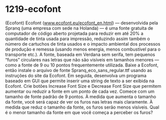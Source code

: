 # 1219-ecofont
(Ecofont) Ecofont (www.ecofont.eu/ecofont_en.html) — desenvolvida pela Spranq (uma empresa com sede na Holanda) — é
uma fonte gratuita de computador de código aberto projetada para reduzir em até 20% a quantidade de tinta usada para impressão, reduzindo assim também o número de cartuchos de tinta usados e o impacto ambiental dos processos de produção e remessa (usando menos
energia, menos combustível para o transporte etc.). A fonte, baseada em Verdana sem serifa, tem pequenos “furos” circulares nas letras
que não são visíveis em tamanhos menores — como a fonte de 9 ou 10 pontos frequentemente utilizada. Baixe a Ecofont, então instale
o arquivo de fonte Spranq_eco_sans_regular.ttf usando as instruções do site da Ecofont. Em seguida, desenvolva um programa
baseado em GUI que permite inserir uma string de texto a ser exibida na Ecofont. Crie botões Increase Font Size e Decrease Font Size
que permitem aumentar ou reduzir a fonte em um ponto de cada vez. Comece com um tamanho de fonte padrão de 9 pontos. À medida
que aumenta o tamanho da fonte, você será capaz de ver os furos nas letras mais claramente. À medida que reduz o tamanho da fonte, os
furos serão menos visíveis. Qual é o menor tamanho da fonte em que você começa a perceber os furos?
